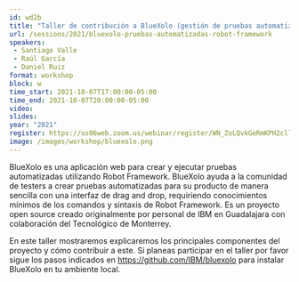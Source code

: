 ```yaml
---
id: wd2b
title: "Taller de contribución a BlueXolo (gestión de pruebas automatizadas)"
url: /sessions/2021/bluexolo-pruebas-automatizadas-robot-framework
speakers:
 - Santiago Valle
 - Raúl García
 - Daniel Ruiz
format: workshop
block: w
time_start: 2021-10-07T17:00:00-05:00
time_end: 2021-10-07T20:00:00-05:00
video:
slides:
year: "2021"
register: https://us06web.zoom.us/webinar/register/WN_ZoLQvkGeRmKPH2cll-USbQ
image: /images/workshop/bluexolo.png
---
```


BlueXolo es una aplicación web para crear y ejecutar pruebas automatizadas utilizando Robot Framework. BlueXolo ayuda a la comunidad de testers a crear pruebas automatizadas para su producto de manera sencilla con una interfaz de drag and drop, requiriendo conocimientos mínimos de los comandos y sintaxis de Robot Framework. Es un proyecto open source creado originalmente por personal de IBM en Guadalajara con colaboración del Tecnológico de Monterrey.

En este taller mostraremos explicaremos los principales componentes del proyecto y cómo contribuir a este. 
Si planeas participar en el taller por favor sigue los pasos indicados en https://github.com/IBM/bluexolo para instalar BlueXolo en tu ambiente local.
